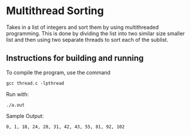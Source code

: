 # Multithread Sorting

Takes in a list of integers and sort them by using multithreaded programming. This is done by dividing the list into two similar size smaller list and then using two separate threads to sort each of the sublist.

## Instructions for building and running

To compile the program, use the command 
```
gcc thread.c -lpthread
```

Run with:
```
./a.out 
```

Sample Output: 
```
0, 1, 18, 24, 28, 31, 42, 43, 55, 81, 92, 102
```
